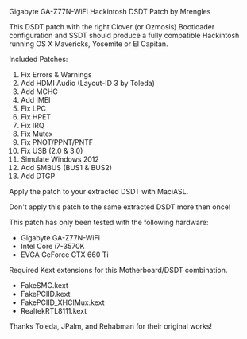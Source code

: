 Gigabyte GA-Z77N-WiFi Hackintosh DSDT Patch by Mrengles

This DSDT patch with the right Clover (or Ozmosis) Bootloader configuration and SSDT should produce a fully compatible Hackintosh running OS X Mavericks, Yosemite or El Capitan.

Included Patches:

1. Fix Errors & Warnings
2. Add HDMI Audio (Layout-ID 3 by Toleda)
3. Add MCHC
4. Add IMEI
5. Fix LPC
6. Fix HPET
7. Fix IRQ
8. Fix Mutex
9. Fix PNOT/PPNT/PNTF
10. Fix USB (2.0 & 3.0)
11. Simulate Windows 2012
12. Add SMBUS (BUS1 & BUS2)
13. Add DTGP

Apply the patch to your extracted DSDT with MaciASL.

Don't apply this patch to the same extracted DSDT more then once!

This patch has only been tested with the following hardware:

- Gigabyte GA-Z77N-WiFi
- Intel Core i7-3570K
- EVGA GeForce GTX 660 Ti

Required Kext extensions for this Motherboard/DSDT combination.

- FakeSMC.kext
- FakePCIID.kext
- FakePCIID_XHCIMux.kext
- RealtekRTL8111.kext

Thanks Toleda, JPalm, and Rehabman for their original works!
